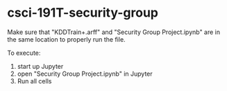 # csci-191T-security-group
Make sure that "KDDTrain+.arff" and "Security Group Project.ipynb" are in the same location to properly run the file.

To execute:
1. start up Jupyter
2. open "Security Group Project.ipynb" in Jupyter
3. Run all cells

